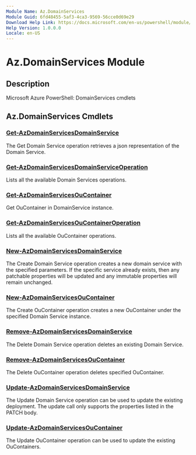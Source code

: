 ```yaml
---
Module Name: Az.DomainServices
Module Guid: 6fd48455-5af3-4ca3-9569-56cce0d69e29
Download Help Link: https://docs.microsoft.com/en-us/powershell/module/az.domainservices
Help Version: 1.0.0.0
Locale: en-US
---
```


# Az.DomainServices Module
## Description
Microsoft Azure PowerShell: DomainServices cmdlets

## Az.DomainServices Cmdlets
### [Get-AzDomainServicesDomainService](Get-AzDomainServicesDomainService.md)
The Get Domain Service operation retrieves a json representation of the Domain Service.

### [Get-AzDomainServicesDomainServiceOperation](Get-AzDomainServicesDomainServiceOperation.md)
Lists all the available Domain Services operations.

### [Get-AzDomainServicesOuContainer](Get-AzDomainServicesOuContainer.md)
Get OuContainer in DomainService instance.

### [Get-AzDomainServicesOuContainerOperation](Get-AzDomainServicesOuContainerOperation.md)
Lists all the available OuContainer operations.

### [New-AzDomainServicesDomainService](New-AzDomainServicesDomainService.md)
The Create Domain Service operation creates a new domain service with the specified parameters.
If the specific service already exists, then any patchable properties will be updated and any immutable properties will remain unchanged.

### [New-AzDomainServicesOuContainer](New-AzDomainServicesOuContainer.md)
The Create OuContainer operation creates a new OuContainer under the specified Domain Service instance.

### [Remove-AzDomainServicesDomainService](Remove-AzDomainServicesDomainService.md)
The Delete Domain Service operation deletes an existing Domain Service.

### [Remove-AzDomainServicesOuContainer](Remove-AzDomainServicesOuContainer.md)
The Delete OuContainer operation deletes specified OuContainer.

### [Update-AzDomainServicesDomainService](Update-AzDomainServicesDomainService.md)
The Update Domain Service operation can be used to update the existing deployment.
The update call only supports the properties listed in the PATCH body.

### [Update-AzDomainServicesOuContainer](Update-AzDomainServicesOuContainer.md)
The Update OuContainer operation can be used to update the existing OuContainers.

